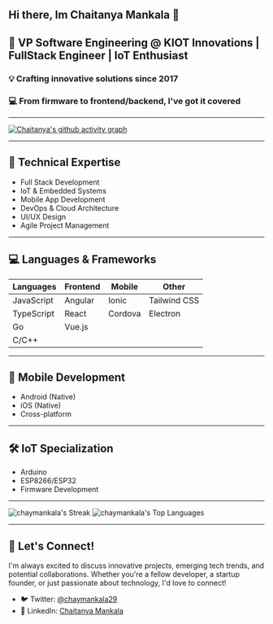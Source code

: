 ## Hi there, Im Chaitanya Mankala 👋

<!--
**chaymankala/chaymankala** is a ✨ _special_ ✨ repository because its `README.md` (this file) appears on your GitHub profile.

Here are some ideas to get you started:

- 🔭 I’m currently working on ...
- 🌱 I’m currently learning ...
- 👯 I’m looking to collaborate on ...
- 🤔 I’m looking for help with ...
- 💬 Ask me about ...
- 📫 How to reach me: ...
- 😄 Pronouns: ...
- ⚡ Fun fact: ...
-->
## 🚀 VP Software Engineering @ KIOT Innovations | FullStack Engineer | IoT Enthusiast

### 💡 Crafting innovative solutions since 2017
### 💻 From firmware to frontend/backend, I've got it covered

---

[![Chaitanya's github activity graph](https://github-readme-activity-graph.vercel.app/graph?username=chaymankala&theme=react-dark)](https://github.com/ashutosh00710/github-readme-activity-graph)

---

## 🔧 Technical Expertise

- Full Stack Development
- IoT & Embedded Systems
- Mobile App Development
- DevOps & Cloud Architecture
- UI/UX Design
- Agile Project Management

---

## 💻 Languages & Frameworks

| Languages        | Frontend    | Mobile     | Other        |
|------------------|-------------|------------|--------------|
| JavaScript       | Angular     | Ionic      | Tailwind CSS |
| TypeScript       | React       | Cordova    | Electron     |
| Go               | Vue.js      |            |              |
| C/C++            |             |            |              |

---

## 📱 Mobile Development

- Android (Native)
- iOS (Native)
- Cross-platform

---

## 🛠️ IoT Specialization

- Arduino
- ESP8266/ESP32
- Firmware Development

---
![chaymankala's Streak](https://github-readme-streak-stats.herokuapp.com/?user=chaymankala&theme=vue-dark&hide_border=true)
![chaymankala's Top Languages](https://github-readme-stats.vercel.app/api/top-langs/?username=chaymankala&theme=vue-dark&show_icons=true&hide_border=true&layout=compact)

---

## 🤝 Let's Connect!

I'm always excited to discuss innovative projects, emerging tech trends, and potential collaborations. Whether you're a fellow developer, a startup founder, or just passionate about technology, I'd love to connect!

- 🐦 Twitter: [@chaymankala29](https://x.com/chaymankala29)
- 🔗 LinkedIn: [Chaitanya Mankala](https://www.linkedin.com/in/chaitanya-mankala-782a37106/)



